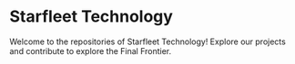 # Starfleet Technology

Welcome to the repositories of Starfleet Technology! Explore our projects and contribute to explore the Final Frontier.